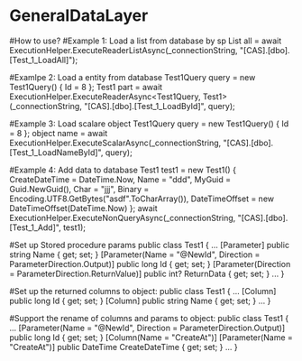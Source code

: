 # GeneralDataLayer
#How to use?
#Example 1: Load a list from database by sp
  List<Test1> all = await ExecutionHelper.ExecuteReaderListAsync<Test1>(_connectionString, "[CAS].[dbo].[Test_1_LoadAll]");

#Examlpe 2: Load a entity from database
  Test1Query query = new Test1Query()
  {
      Id = 8
  };
  Test1 part = await ExecutionHelper.ExecuteReaderAsync<Test1Query, Test1>(_connectionString, "[CAS].[dbo].[Test_1_LoadById]", query);

#Example 3: Load scalare object
  Test1Query query = new Test1Query()
  {
      Id = 8
  };
  object name = await ExecutionHelper.ExecuteScalarAsync<Test1Query>(_connectionString, "[CAS].[dbo].[Test_1_LoadNameById]", query);
  
#Example 4: Add data to database
  Test1 test1 = new Test1()
  {
      CreateDateTime = DateTime.Now,
      Name = "ddd",
      MyGuid = Guid.NewGuid(),
      Char = "jjj",
      Binary = Encoding.UTF8.GetBytes("asdf".ToCharArray()),
      DateTimeOffset = new DateTimeOffset(DateTime.Now)
  };
  await ExecutionHelper.ExecuteNonQueryAsync(_connectionString, "[CAS].[dbo].[Test_1_Add]", test1);
  
#Set up Stored procedure params
public class Test1
{
    ...
    [Parameter]
    public string Name { get; set; }
    [Parameter(Name = "@NewId", Direction = ParameterDirection.Output)]
    public long Id { get; set; }
    [Parameter(Direction = ParameterDirection.ReturnValue)]
    public int? ReturnData { get; set; }
    ...
}

#Set up the returned columns to object:
public class Test1
{
    ...
    [Column]
    public long Id { get; set; }
    [Column]
    public string Name { get; set; }
    ...
}

#Support the rename of columns and params to object:
public class Test1
{
    ...
    [Parameter(Name = "@NewId", Direction = ParameterDirection.Output)]
    public long Id { get; set; }
    [Column(Name = "CreateAt")]
    [Parameter(Name = "CreateAt")]
    public DateTime CreateDateTime { get; set; }
    ...
}
